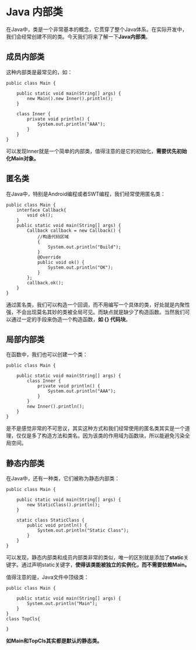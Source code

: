 # Java 内部类

在Java中，类是一个非常基本的概念，它贯穿了整个Java体系。在实际开发中，我们会经常创建不同的类。今天我们将来了解一下**Java内部类**。

## 成员内部类

这种内部类是最常见的，如：

	public class Main {

		public static void main(String[] args) {
			new Main().new Inner().println();
		}

		class Inner {
			private void println() {
				System.out.println("AAA");
			}
		}
	}

可以发现Inner就是一个简单的内部类，值得注意的是它的初始化，**需要优先初始化Main对象。**

## 匿名类

在Java中，特别是Android编程或者SWT编程，我们经常使用匿名类：

	public class Main {
		interface Callback{
			void ok();
		}
		public static void main(String[] args) {
			Callback callback = new Callback() {
				//构造代码区域
				{
					System.out.println("Build");
				}
				@Override
				public void ok() {
					System.out.println("OK");
				}
			};
			callback.ok();
		}
	}


通过匿名类，我们可以构造一个回调，而不用编写一个具体的类，好处就是内聚性强，不会出现莫名其妙的类被全局可见。而缺点就是缺少了构造函数。当然我们可以通过一定的手段来伪造一个构造函数，**如 {} 代码块**。

## 局部内部类

在函数中，我们也可以创建一个类：

	public class Main {

		public static void main(String[] args) {
			class Inner {
				private void println() {
					System.out.println("AAA");
				}
			}
			new Inner().println();
		}
	}

是不是感觉非常的不可思议，其实这种方式和我们经常使用的匿名类其实是一个道理，仅仅是多了构造方法和类名。因为该类的作用域为函数块，所以能避免污染全局空间。

## 静态内部类

在Java中，还有一种类，它们被称为静态内部类：

	public class Main {

		public static void main(String[] args) {
			new StaticClass().println();
		}

		static class StaticClass {
			public void println() {
				System.out.println("Static Class");
			}
		}
	}

可以发现，静态内部类和成员内部类非常的类似，唯一的区别就是添加了**static**关键字。通过声明static关键字，**使得该类能被独立的实例化，而不需要依赖Main。**

值得注意的是，Java文件中顶级类：

	public class Main {

		public static void main(String[] args) {
			System.out.println("Main");
		}
	}
	class TopCls{
		
	}


**如Main和TopCls其实都是默认的静态类。**